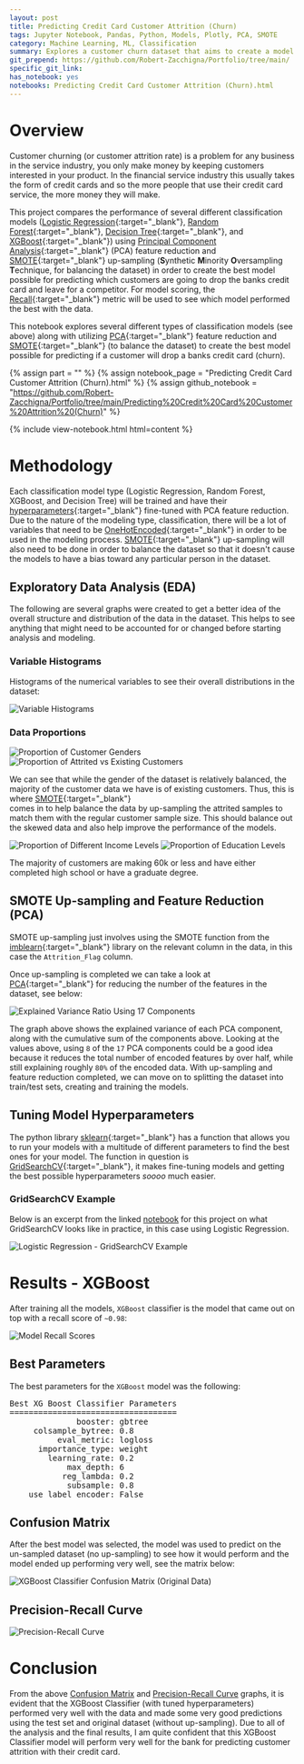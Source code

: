 ```yaml
---
layout: post
title: Predicting Credit Card Customer Attrition (Churn)
tags: Jupyter Notebook, Pandas, Python, Models, Plotly, PCA, SMOTE
category: Machine Learning, ML, Classification
summary: Explores a customer churn dataset that aims to create a model that could be used to predict when customers might drop a banks credit card (churn).
git_prepend: https://github.com/Robert-Zacchigna/Portfolio/tree/main/
specific_git_link: 
has_notebook: yes
notebooks: Predicting Credit Card Customer Attrition (Churn).html
---
```


# Overview

Customer churning (or customer attrition rate) is a problem for any business in the service industry, you only make money 
by keeping customers interested in your product. In the financial service industry this usually takes the form of credit 
cards and so the more people that use their credit card service, the more money they will make.

This project compares the performance of several different classification models 
([Logistic Regression](https://towardsdatascience.com/logistic-regression-detailed-overview-46c4da4303bc){:target="_blank"},
[Random Forest](https://en.wikipedia.org/wiki/Random_forest){:target="_blank"},
[Decision Tree](https://towardsdatascience.com/decision-trees-in-machine-learning-641b9c4e8052){:target="_blank"}, and
[XGBoost](https://machinelearningmastery.com/gentle-introduction-xgboost-applied-machine-learning/){:target="_blank"}) 
using [Principal Component Analysis](https://towardsdatascience.com/a-one-stop-shop-for-principal-component-analysis-5582fb7e0a9c){:target="_blank"} 
(PCA) feature reduction and [SMOTE](https://machinelearningmastery.com/smote-oversampling-for-imbalanced-classification/){:target="_blank"} 
up-sampling (**S**ynthetic **M**inority **O**versampling **T**echnique, for balancing the dataset) in order to create the 
best model possible for predicting which customers are going to drop the banks credit card and leave for a competitor. 
For model scoring, the [Recall](https://en.wikipedia.org/wiki/Precision_and_recall){:target="_blank"} metric will be used 
to see which model performed the best with the data.

This notebook explores several different types of classification models (see above) along with utilizing 
[PCA](https://towardsdatascience.com/a-one-stop-shop-for-principal-component-analysis-5582fb7e0a9c){:target="_blank"} feature 
reduction and [SMOTE](https://machinelearningmastery.com/smote-oversampling-for-imbalanced-classification/){:target="_blank"}
(to balance the dataset) to create the best model possible for predicting if a customer will drop a banks credit card (churn).

{% assign part = "" %}
{% assign notebook_page = "Predicting Credit Card Customer Attrition (Churn).html" %}
{% assign github_notebook = "https://github.com/Robert-Zacchigna/Portfolio/tree/main/Predicting%20Credit%20Card%20Customer%20Attrition%20(Churn)" %}

{% include view-notebook.html html=content %}


# Methodology

Each classification model type (Logistic Regression, Random Forest, XGBoost, and Decision Tree) will be trained and have their
[hyperparameters](https://en.wikipedia.org/wiki/Hyperparameter_(machine_learning)){:target="_blank"} fine-tuned with PCA 
feature reduction. Due to the nature of the modeling type, classification, there will be a lot of variables that need to 
be [OneHotEncoded](https://hackernoon.com/what-is-one-hot-encoding-why-and-when-do-you-have-to-use-it-e3c6186d008f){:target="_blank"}
in order to be used in the modeling process. [SMOTE](https://machinelearningmastery.com/smote-oversampling-for-imbalanced-classification/){:target="_blank"} 
up-sampling will also need to be done in order to balance the dataset so that it doesn't cause the models to have a
bias toward any particular person in the dataset.


## Exploratory Data Analysis (EDA)

The following are several graphs were created to get a better idea of the overall structure and distribution of the data
in the dataset. This helps to see anything that might need to be accounted for or changed before starting analysis and modeling. 


### Variable Histograms

Histograms of the numerical variables to see their overall distributions in the dataset:

<div style="max-width: 800px;">
    <img style="margin: 0;" src="/assets/images/Predicting Credit Card Customer Attrition (Churn)/Variable Histograms.png" title="Variable Histograms">
</div>


### Data Proportions

<div>
    <div style="display: inline-block;">
        <img style="margin: 0;" src="/assets/images/Predicting Credit Card Customer Attrition (Churn)/Proportion of Customer Genders.png" title="Proportion of Customer Genders">
    </div>
    <div style="display: inline-block;">
        <img style="margin: 0;" src="/assets/images/Predicting Credit Card Customer Attrition (Churn)/Proportion of Attrited vs Existing Customers.png" title="Proportion of Attrited vs Existing Customers">
    </div>
</div>

We can see that while the gender of the dataset is relatively balanced, the majority of the customer data we have is of 
existing customers. Thus, this is where [SMOTE](https://machinelearningmastery.com/smote-oversampling-for-imbalanced-classification/){:target="_blank"}  
comes in to help balance the data by up-sampling the attrited samples to match them with the regular customer sample size. 
This should balance out the skewed data and also help improve the performance of the models.

<div>
    <div style="display: inline-block;">
        <img style="margin: 0;" src="/assets/images/Predicting Credit Card Customer Attrition (Churn)/Proportion of Different Income Levels.png" title="Proportion of Different Income Levels">
    </div>
    <div style="display: inline-block;">
        <img style="margin: 0;" src="/assets/images/Predicting Credit Card Customer Attrition (Churn)/Proportion of Education Levels.png" title="Proportion of Education Levels">
    </div>
</div>

The majority of customers are making 60k or less and have either completed high school or have a graduate degree.


## SMOTE Up-sampling and Feature Reduction (PCA)

SMOTE up-sampling just involves using the SMOTE function from the [imblearn](https://imbalanced-learn.org/stable/install.html){:target="_blank"}
library on the relevant column in the data, in this case the `Attrition_Flag` column.

Once up-sampling is completed we can take a look at [PCA](https://towardsdatascience.com/a-one-stop-shop-for-principal-component-analysis-5582fb7e0a9c){:target="_blank"}
for reducing the number of the features in the dataset, see below:

<img style="margin: 0;" src="/assets/images/Predicting Credit Card Customer Attrition (Churn)/Explained Variance Ratio Using 17 Components.png" title="Explained Variance Ratio Using 17 Components">

The graph above shows the explained variance of each PCA component, along with the cumulative sum of the components above. 
Looking at the values above, using `8` of the `17` PCA components could be a good idea because it reduces the total number of encoded 
features by over half, while still explaining roughly `80%` of the encoded data. With up-sampling and feature reduction
completed, we can move on to splitting the dataset into train/test sets, creating and training the models.


## Tuning Model Hyperparameters

The python library [sklearn](https://scikit-learn.org/stable/index.html){:target="_blank"} has a function that allows you 
to run your models with a multitude of different parameters to find the best ones for your model. The function in question 
is [GridSearchCV](https://scikit-learn.org/stable/modules/generated/sklearn.model_selection.GridSearchCV.html){:target="_blank"},
it makes fine-tuning models and getting the best possible hyperparameters *soooo* much easier.


### GridSearchCV Example

Below is an excerpt from the linked [notebook](#view-jupyter-notebook) for this project on what GridSearchCV looks like 
in practice, in this case using Logistic Regression.

<img style="margin: 0;" src="/assets/images/Predicting Credit Card Customer Attrition (Churn)/Logistic Regression - GridSearchCV Example.png" title="Logistic Regression - GridSearchCV Example">


# Results - XGBoost

After training all the models, `XGBoost` classifier is the model that came out on top with a recall score of `~0.98`:

<img style="margin: 0;" src="/assets/images/Predicting Credit Card Customer Attrition (Churn)/Model Recall Scores.png" title="Model Recall Scores">


## Best Parameters

The best parameters for the `XGBoost` model was the following:

<div class="language-text highlighter-rouge" style="max-width: 380px !important;">
<pre class="highlight">
Best XG Boost Classifier Parameters
===================================
              booster: gbtree
     colsample_bytree: 0.8
          eval_metric: logloss
      importance_type: weight
        learning_rate: 0.2
            max_depth: 6
           reg_lambda: 0.2
            subsample: 0.8
    use_label_encoder: False
</pre>
</div>


## Confusion Matrix

After the best model was selected, the model was used to predict on the un-sampled dataset (no up-sampling)
to see how it would perform and the model ended up performing very well, see the matrix below:

<img style="margin: 0;" src="/assets/images/Predicting Credit Card Customer Attrition (Churn)/XGBoost Classifier Confusion Matrix (Original Data).png" title="XGBoost Classifier Confusion Matrix (Original Data)">


## Precision-Recall Curve

<img style="margin: 0;" src="/assets/images/Predicting Credit Card Customer Attrition (Churn)/Precision-Recall Curve.png" title="Precision-Recall Curve">


# Conclusion

From the above [Confusion Matrix](#confusion-matrix) and [Precision-Recall Curve](l#precision-recall-curve) graphs, 
it is evident that the XGBoost Classifier (with tuned hyperparameters) performed very well with the data and made some 
very good predictions using the test set and original dataset (without up-sampling). Due to all of the analysis and the 
final results, I am quite confident that this XGBoost Classifier model will perform very well for the bank for predicting 
customer attrition with their credit card.